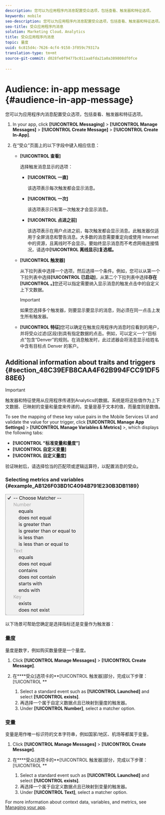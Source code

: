 ```yaml
---
description: 您可以为应用程序内消息配置受众选项，包括查看、触发器和特征选项。
keywords: mobile
seo-description: 您可以为应用程序内消息配置受众选项，包括查看、触发器和特征选项。
seo-title: 受众应用程序内消息
solution: Marketing Cloud，Analytics
title: 受众应用程序内消息
topic: 量度
uuid: 6c815d4c-7626-4cf4-9158-3f059c79317a
translation-type: tm+mt
source-git-commit: d028fe0f9477bc011aa8fda21a0a389808df0fce

---
```



# Audience: in-app message {#audience-in-app-message}

您可以为应用程序内消息配置受众选项，包括查看、触发器和特征选项。

1. In your app, click **[!UICONTROL Messaging]** &gt; **[!UICONTROL Manage Messages]** &gt; **[!UICONTROL Create Message]** &gt; **[!UICONTROL Create In-App]**.
1. 在“受众”页面上的以下字段中键入相应信息：

   * **[!UICONTROL 查看]**

      选择触发消息显示的选项：

      * **[!UICONTROL 一直]**

         该选项表示每次触发都会显示消息。

      * **[!UICONTROL 一次]**

         该选项表示只有第一次触发才会显示消息。

      * **[!UICONTROL 点进之前]**

         该选项表示在用户点进之前，每次触发都会显示消息。此触发器仅适用于全屏消息和警告消息。大多数的消息需要重定向或使用 Internet 中的资源，且离线时不会显示。要始终显示消息而不考虑网络连接情况，请选中&#x200B;**[!UICONTROL 离线显示]复选框。**
   * **[!UICONTROL 触发器]**

      从下拉列表中选择一个选项，然后选择一个条件。例如，您可以从第一个下拉列表中选择&#x200B;**[!UICONTROL 已启动]**，从第二个下拉列表中选择&#x200B;**存在[!UICONTROL 。]**&#x200B;您还可以指定需要纳入显示消息的触发点击中的自定义上下文数据。

      >[!IMPORTANT]
      >
      >如果您选择多个触发器，则要显示要显示的消息，则必须在同一点击上发生所有触发器。

   * **[!UICONTROL 特征]**&#x200B;您可以确定在触发应用程序内消息时应看到的用户，并将受众过滤(区段)到具有指定数据的点击。例如，可以定义一个“目标点”包含“Denver”的规则。在消息触发时，此过滤器会将消息显示给姓名中含有目标点 Denver 的客户。



## Additional information about traits and triggers {#section_48C39EFB8CAA4F62B994FCC91DF588E6}

>[!IMPORTANT]
>
>触发器和特征使用从应用程序传递到Analytics的数据。系统是将这些值作为上下文数据、已映射的变量和量度来传递的。变量是基于文本的值，而量度则是数值。

To see the mapping of these key value pairs in the Mobile Services UI and validate the value for your trigger, click **[!UICONTROL Manage App Settings]** &gt;  **[!UICONTROL Manage Variables &amp; Metrics]** &gt;, which displays the following tabs:

* **[!UICONTROL “标准变量和量度”]**
* **[!UICONTROL 自定义变量]**
* **[!UICONTROL 自定义量度]**

验证映射后，请选择恰当的匹配项或逻辑运算符，以配置消息的受众。

### Selecting metrics and variables {#example_AB126F03BD1C4094B791E230B3DB1189}

![触发器选项](assets/custom_trigger_matcher_options.png)

以下场景可帮助您确定是选择指标还是变量作为触发器：

### 量度

量度是数字，例如购买数量便是一个量度。

1. Click **[!UICONTROL Manage Messages]** &gt; **[!UICONTROL Create Message]**.
1. 在&#x200B;****&#x200B;受众]选项卡的&#x200B;**[!UICONTROL 触发器]部分，完成以下步骤：[!UICONTROL **

   1. Select a standard event such as **[!UICONTROL Launched]** and select **[!UICONTROL exists]**.
   1. 再选择一个属于自定义数据点且已映射到量度的触发器。
   1. Under **[!UICONTROL Number]**, select a matcher option.

### 变量

变量是用作唯一标识符的文本字符串，例如国家/地区、机场等都属于变量。

1. Click **[!UICONTROL Manage Messages]** &gt; **[!UICONTROL Create Message]**.
1. 在&#x200B;****&#x200B;受众]选项卡的&#x200B;**[!UICONTROL 触发器]部分，完成以下步骤：[!UICONTROL **

   1. Select a standard event such as **[!UICONTROL Launched]** and select **[!UICONTROL exists]**.
   1. 再选择一个属于自定义数据点且已映射到变量的触发器。
   1. Under **[!UICONTROL Text]**, select a matcher option.

For more information about context data, variables, and metrics, see [Managing your app](/help/using/manage-apps/manage-apps.md).
